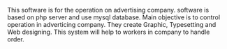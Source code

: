 This software is for the operation on advertising company.
software is based on php server and use mysql database.
Main objective is to control operation in adverticing company. They create Graphic, Typesetting and Web designing. This system will help to workers in company to handle order.
